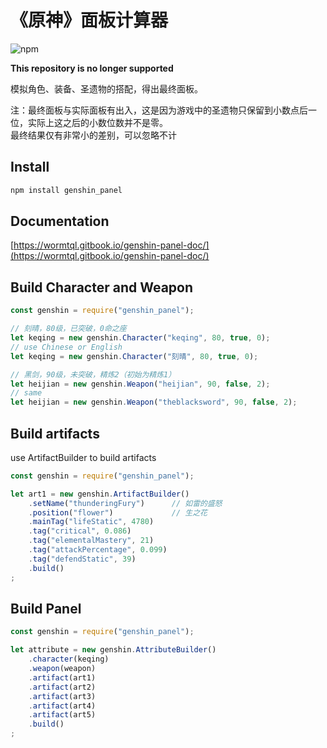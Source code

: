 # 《原神》面板计算器
<!-- [![Build Status](https://travis-ci.org/wormtql/genshin_panel.svg?branch=main)](https://travis-ci.org/wormtql/genshin_panel) -->
![npm](https://img.shields.io/npm/v/genshin_panel)  

**This repository is no longer supported**

模拟角色、装备、圣遗物的搭配，得出最终面板。

注：最终面板与实际面板有出入，这是因为游戏中的圣遗物只保留到小数点后一位，实际上这之后的小数位数并不是零。  
最终结果仅有非常小的差别，可以忽略不计

## Install
```bash
npm install genshin_panel
```

## Documentation
[https://wormtql.gitbook.io/genshin-panel-doc/](https://wormtql.gitbook.io/genshin-panel-doc/)


## Build Character and Weapon
```js
const genshin = require("genshin_panel");

// 刻晴，80级，已突破，0命之座
let keqing = new genshin.Character("keqing", 80, true, 0);
// use Chinese or English
let keqing = new genshin.Character("刻晴", 80, true, 0);

// 黑剑，90级，未突破，精炼2（初始为精炼1）
let heijian = new genshin.Weapon("heijian", 90, false, 2);
// same
let heijian = new genshin.Weapon("theblacksword", 90, false, 2);
```


## Build artifacts
use ArtifactBuilder to build artifacts
```js
const genshin = require("genshin_panel");

let art1 = new genshin.ArtifactBuilder()
    .setName("thunderingFury")      // 如雷的盛怒
    .position("flower")             // 生之花
    .mainTag("lifeStatic", 4780)
    .tag("critical", 0.086)
    .tag("elementalMastery", 21)
    .tag("attackPercentage", 0.099)
    .tag("defendStatic", 39)
    .build()
;
```


## Build Panel
```js
const genshin = require("genshin_panel");

let attribute = new genshin.AttributeBuilder()
    .character(keqing)
    .weapon(weapon)
    .artifact(art1)
    .artifact(art2)
    .artifact(art3)
    .artifact(art4)
    .artifact(art5)
    .build()
;
```
